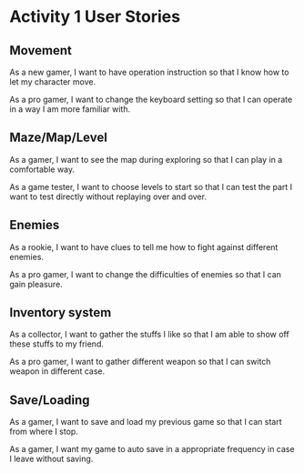 # Activity 1 User Stories



## Movement

As a new gamer, I want to have operation instruction so that I know how to let my character move.

As a pro gamer, I want to change the keyboard setting so that I can operate in a way I am more familiar with.

## Maze/Map/Level

As a gamer, I want to see the map during exploring so that I can play in a comfortable way.

As a game tester, I want to choose levels to start so that I can test the part I want to test directly without replaying over and over.

## Enemies

As a rookie, I want to have clues to tell me how to fight against different enemies.

As a pro gamer, I want to change the difficulties of enemies so that I can gain pleasure.

## Inventory system

As a collector, I want to gather the stuffs I like so that I am able to show off these stuffs to my friend.

As a pro gamer, I want to gather different weapon so that I can switch weapon in different case.

## Save/Loading
	
As a gamer, I want to save and load my previous game so that I can start from where I stop.

As a gamer, I want my game to auto save in a appropriate frequency in case I leave without saving.


